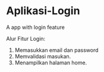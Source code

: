 # Aplikasi-Login
A app with login feature

Alur Fitur Login:
1. Memasukkan email dan password
2. Memvalidasi masukan.
3. Menampilkan halaman home.
